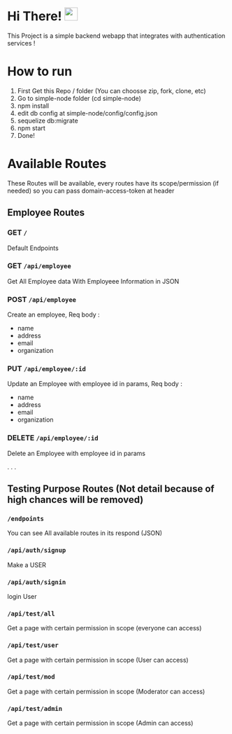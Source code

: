 # Hi There! <img src="https://raw.githubusercontent.com/MartinHeinz/MartinHeinz/master/wave.gif" width="30" height="30"></h1>
This Project is a simple backend webapp that integrates with authentication services !

# How to run
1. First Get this Repo / folder (You can choosse zip, fork, clone, etc)
2.  Go to simple-node folder (cd simple-node)
3. npm install
4. edit db config at simple-node/config/config.json
5. sequelize db:migrate
6. npm start
7. Done!

# Available Routes
These Routes will be available, every routes have its scope/permission (if needed) so you can pass domain-access-token at header 

## Employee Routes
### GET `/`
Default Endpoints 

### GET `/api/employee`
Get All Employee data With Employeee Information in JSON

### POST `/api/employee`
Create an employee, 
Req body :
- name
- address
- email
- organization

### PUT `/api/employee/:id`
Update an Employee with employee id in params, 
Req body :
- name
- address
- email
- organization

### DELETE `/api/employee/:id`
Delete an Employee with employee id in params

.
.
.

## Testing Purpose Routes (Not detail because of high chances will be removed)
### `/endpoints`
You can see All available routes in its respond (JSON)

### `/api/auth/signup`
Make a USER

### `/api/auth/signin`
login User

### `/api/test/all`
Get a page with certain permission in scope (everyone can access)

### `/api/test/user`
Get a page with certain permission in scope (User can access)

### `/api/test/mod`
Get a page with certain permission in scope (Moderator can access)

### `/api/test/admin`
Get a page with certain permission in scope (Admin can access)
